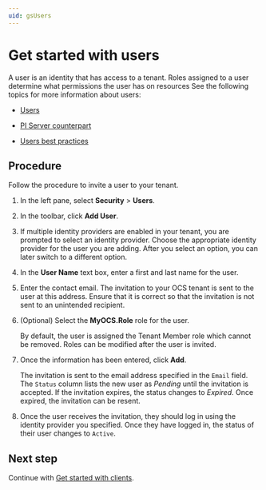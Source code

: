 ```yaml
---
uid: gsUsers
---
```


# Get started with users

A user is an identity that has access to a tenant. Roles assigned to a user determine what permissions the user has on resources See the following topics for more information about users:

- [Users](xref:ccUsers)

- [PI Server counterpart](xref:ccUsers#users-pi-server)

- [Users best practices](xref:ccUsers#users-bp)

## Procedure

Follow the procedure to invite a user to your tenant.

1. In the left pane, select **Security** > **Users**.

2. In the toolbar, click **Add User**.

3. If multiple identity providers are enabled in your tenant, you are prompted to select an identity provider. Choose the appropriate identity provider for the user you are adding. After you select an option, you can later switch to a different option.

4. In the **User Name** text box, enter a first and last name for the user.  

5. Enter the contact email. The invitation to your OCS tenant is sent to the user at this address. Ensure that it is correct so that the invitation is not sent to an unintended recipient.

6. (Optional) Select the **MyOCS.Role** role for the user.

    By default, the user is assigned the Tenant Member role which cannot be removed. Roles can be modified after the user is invited.

7. Once the information has been entered, click **Add**. 

    The invitation is sent to the email address specified in the `Email` field. The `Status` column lists the new user as *Pending* until the invitation is accepted. If the invitation expires, the status changes to *Expired*. Once expired, the invitation can be resent.

1. Once the user receives the invitation, they should log in using the identity provider you specified. Once they have logged in, the status of their user changes to `Active`.

## Next step

Continue with [Get started with clients](xref:gsClients).
